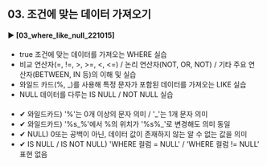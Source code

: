 ####  
## 03. 조건에 맞는 데이터 가져오기 
#### ► [03_where_like_null_221015]  
- true 조건에 맞는 데이터를 가져오는 WHERE 실습
- 비교 연산자(=, !=, >, >=, <, <=) / 논리 연산자(NOT, OR, NOT) / 기타 주요 연산자(BETWEEN, IN 등)의 이해 및 실습
- 와일드 카드(%, _)를 사용해 특정 문자가 포함된 데이터를 가져오는 LIKE 실습
- NULL 데이터를 다루는 IS NULL / NOT NULL 실습

####
- ✔ 와일드카드) '%'는 0개 이상의 문자 의미 / '_'는 1개 문자 의미
- ✔ 와일드카드) '%s_%'에서 %의 위치가 '%s%_'로 변경해도 의미 동일
- ✔ NULL) 0또는 공백이 아닌, 데이터 값이 존재하지 않는 알 수 없는 값을 의미
- ✔ IS NULL / IS NOT NULL) 'WHERE 컬럼 = NULL' / 'WHERE 컬럼 != NULL' 표현 없음
